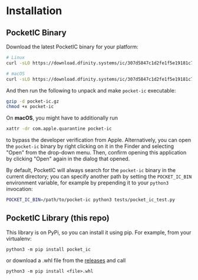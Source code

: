 # Installation

## PocketIC Binary

Download the latest PocketIC binary for your platform:

```bash
# Linux
curl -sLO https://download.dfinity.systems/ic/307d5847c1d2fe1f5e19181c7d0fcec23f4658b3/openssl-static-binaries/x86_64-linux/pocket-ic.gz
```

```bash
# macOS
curl -sLO https://download.dfinity.systems/ic/307d5847c1d2fe1f5e19181c7d0fcec23f4658b3/openssl-static-binaries/x86_64-darwin/pocket-ic.gz
```

And then run the following to unpack and make `pocket-ic` executable:

```bash
gzip -d pocket-ic.gz
chmod +x pocket-ic
```

On **macOS**, you might have to additionally run
```bash
xattr -dr com.apple.quarantine pocket-ic
```
to bypass the developer verification from Apple.
Alternatively, you can open the `pocket-ic` binary by right clicking on it in the Finder and selecting "Open" from the drop-down menu.
Then, confirm opening this application by clicking "Open" again in the dialog that opened.

By default, PocketIC will always search for the `pocket-ic` binary in the current directory; you can specify another path by setting the `POCKET_IC_BIN` environment variable, for example by prepending it to your `python3` invocation:

```bash
POCKET_IC_BIN=/path/to/pocket-ic python3 tests/pocket_ic_test.py
```

## PocketIC Library (this repo)

This library is on PyPi, so you can install it using pip. For example, from your virtualenv:

```python3 -m pip install pocket_ic```

or download a .whl file from the [releases](https://github.com/dfinity/pocketic-py/releases) and call

```python3 -m pip install <file>.whl```
